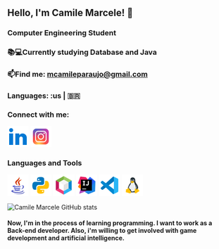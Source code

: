 ## Hello, I'm Camile Marcele! 👋

### Computer Engineering Student
### 📚💻Currently studying Database and Java 
### 📫Find me: mcamileparaujo@gmail.com 
### Languages: :us | 🇧🇷

### Connect with me:

[![Linkedin](assets/icons8-linkedin-48.png)](https://www.linkedin.com/in/camile-marcele-b98632290/)
[![Instagram](assets/icons8-instagram-48.png)](https://www.instagram.com/camii.mcl/)

### Languages and Tools
[![Java](assets/icons8-logo-java-coffee-cup-48.png)](https://www.java.com/pt-BR/)
[![Python](assets/icons8-python-48.png)](https://www.python.org/)
[![Netbeans](assets/icons8-apache-netbeans-48.png)](https://netbeans.apache.org/)
[![Intellij](assets/icons8-intellij-idea-48.png)](https://www.jetbrains.com/pt-br/idea/)
[![VSCode](assets/icons8-visual-studio-code-2019-48.png)](https://code.visualstudio.com/)
[![Linux](assets/icons8-linux-48.png)](https://www.linux.org/)



![Camile Marcele GitHub stats](https://github-readme-stats.vercel.app/api?username=camiMcl&show_icons=true&theme=tokyonight)

#### Now, I'm in the process of learning programming. I want to work as a Back-end developer. Also, i'm willing to get involved with game development and artificial intelligence.


